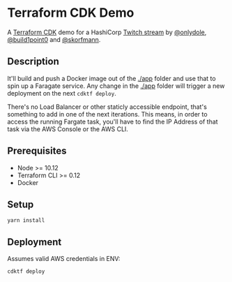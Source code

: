 # Terraform CDK Demo

A [Terraform CDK](https://cdk.tf) demo for a HashiCorp [Twitch stream](https://www.twitch.tv/videos/731362097) by [@onlydole](https://twitter.com/onlydole), [@build1point0](https://twitter.com/build1point0) and [@skorfmann](https://twitter.com/skorfmann).

## Description

It'll build and push a Docker image out of the [./app](./app) folder and use that to spin up a Faragate service. Any change in the [./app](./app) folder will trigger a new deployment on the next `cdktf deploy`.

There's no Load Balancer or other staticly accessible endpoint, that's something to add in one of the next iterations. This means, in order to access the running Fargate task, you'll have to find the IP Address of that task via the AWS Console or the AWS CLI.

## Prerequisites

- Node >= 10.12
- Terraform CLI >= 0.12
- Docker

## Setup

```
yarn install
```

## Deployment

Assumes valid AWS credentials in ENV:

```
cdktf deploy
```
